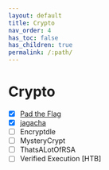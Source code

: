 ```yaml
---
layout: default
title: Crypto
nav_order: 4
has_toc: false
has_children: true
permalink: /:path/
---
```

# Crypto
- [x] [Pad the Flag](Pad%20the%20Flag/)
- [x] [jagacha](jagacha/)
- [ ] Encryptdle
- [ ] MysteryCrypt
- [ ] ThatsALotOfRSA
- [ ] Verified Execution [HTB]
